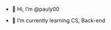 -  👋 Hi, I’m @pauly00
<!--- 👀 I’m interested in ...-->
-  🌱 I’m currently learning CS, Back-end
<!-- 💞️ I’m looking to collaborate on ... -->
<!--- 📫 How to reach me ...-->
<!--- 😄 Pronouns: ...-->
<!--- ⚡ Fun fact: ...-->

<!---
pauly00/pauly00 is a ✨ special ✨ repository because its `README.md` (this file) appears on your GitHub profile.
You can click the Preview link to take a look at your changes.
--->

